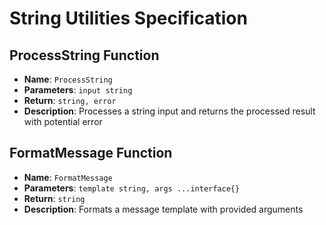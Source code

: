 # String Utilities Specification

## ProcessString Function
- **Name**: `ProcessString`
- **Parameters**: `input string`
- **Return**: `string, error`
- **Description**: Processes a string input and returns the processed result with potential error

## FormatMessage Function
- **Name**: `FormatMessage`
- **Parameters**: `template string, args ...interface{}`
- **Return**: `string`
- **Description**: Formats a message template with provided arguments